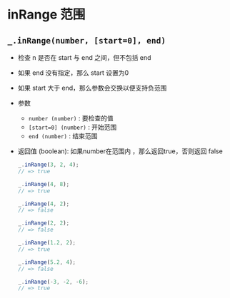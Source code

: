# inRange 范围

## `_.inRange(number, [start=0], end)`

+ 检查 n 是否在 start 与 end 之间，但不包括 end
+ 如果 end 没有指定，那么 start 设置为0
+ 如果 start 大于 end，那么参数会交换以便支持负范围

+ 参数

  + `number (number)` : 要检查的值
  + `[start=0] (number)` : 开始范围
  + `end (number)` : 结束范围

+ 返回值 (boolean): 如果number在范围内 ，那么返回true，否则返回 false

  ```js
  _.inRange(3, 2, 4);
  // => true

  _.inRange(4, 8);
  // => true

  _.inRange(4, 2);
  // => false

  _.inRange(2, 2);
  // => false

  _.inRange(1.2, 2);
  // => true

  _.inRange(5.2, 4);
  // => false

  _.inRange(-3, -2, -6);
  // => true
  ```
